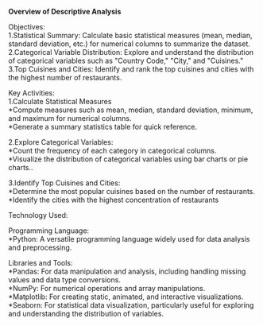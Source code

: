 **Overview of Descriptive Analysis**

Objectives:           
  1.Statistical Summary: Calculate basic statistical measures (mean, median, standard deviation, etc.) for numerical columns to summarize the dataset.             
  2.Categorical Variable Distribution: Explore and understand the distribution of categorical variables such as "Country Code," "City," and "Cuisines."               
  3.Top Cuisines and Cities: Identify and rank the top cuisines and cities with the highest number of restaurants.                 
  
Key Activities:                    
 1.Calculate Statistical Measures                    
  *Compute measures such as mean, median, standard deviation, minimum, and maximum for numerical columns.                     
  *Generate a summary statistics table for quick reference.                         

2.Explore Categorical Variables:                  
  *Count the frequency of each category in categorical columns.               
  *Visualize the distribution of categorical variables using bar charts or pie charts..               

3.Identify Top Cuisines and Cities:               
  *Determine the most popular cuisines based on the number of restaurants.           
  *Identify the cities with the highest concentration of restaurants                      
  
Technology Used:            

Programming Language:                 
  *Python: A versatile programming language widely used for data analysis and preprocessing.               

Libraries and Tools:               
  *Pandas: For data manipulation and analysis, including handling missing values and data type conversions.              
  *NumPy: For numerical operations and array manipulations.            
  *Matplotlib: For creating static, animated, and interactive visualizations.              
  *Seaborn: For statistical data visualization, particularly useful for exploring and understanding the distribution of variables. 
